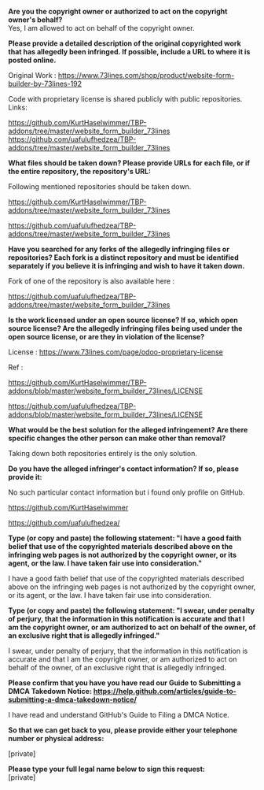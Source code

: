 **Are you the copyright owner or authorized to act on the copyright owner's behalf?**  
Yes, I am allowed to act on behalf of the copyright owner.

**Please provide a detailed description of the original copyrighted work that has allegedly been infringed. If possible, include a URL to where it is posted online.**  

Original Work : https://www.73lines.com/shop/product/website-form-builder-by-73lines-192  

Code with proprietary license is shared publicly with public repositories.
Links:

https://github.com/KurtHaselwimmer/TBP-addons/tree/master/website_form_builder_73lines  
https://github.com/uafulufhedzea/TBP-addons/tree/master/website_form_builder_73lines  

**What files should be taken down? Please provide URLs for each file, or if the entire repository, the repository's URL:**  

Following mentioned repositories should be taken down.  

https://github.com/KurtHaselwimmer/TBP-addons/tree/master/website_form_builder_73lines  

https://github.com/uafulufhedzea/TBP-addons/tree/master/website_form_builder_73lines  

**Have you searched for any forks of the allegedly infringing files or repositories? Each fork is a distinct repository and must be identified separately if you believe it is infringing and wish to have it taken down.**  

Fork of one of the repository is also available here :  

https://github.com/uafulufhedzea/TBP-addons/tree/master/website_form_builder_73lines  

**Is the work licensed under an open source license? If so, which open source license? Are the allegedly infringing files being used under the open source license, or are they in violation of the license?**  

License : https://www.73lines.com/page/odoo-proprietary-license  

Ref :

https://github.com/KurtHaselwimmer/TBP-addons/blob/master/website_form_builder_73lines/LICENSE  

https://github.com/uafulufhedzea/TBP-addons/blob/master/website_form_builder_73lines/LICENSE  

**What would be the best solution for the alleged infringement? Are there specific changes the other person can make other than removal?**  

Taking down both repositories entirely is the only solution.  

**Do you have the alleged infringer's contact information? If so, please provide it:**  

No such particular contact information but i found only profile on GitHub.  

https://github.com/KurtHaselwimmer  

https://github.com/uafulufhedzea/  

**Type (or copy and paste) the following statement: "I have a good faith belief that use of the copyrighted materials described above on the infringing web pages is not authorized by the copyright owner, or its agent, or the law. I have taken fair use into consideration."**  

I have a good faith belief that use of the copyrighted materials described above on the infringing web pages is not authorized by the copyright owner, or its agent, or the law. I have taken fair use into consideration.  

**Type (or copy and paste) the following statement: "I swear, under penalty of perjury, that the information in this notification is accurate and that I am the copyright owner, or am authorized to act on behalf of the owner, of an exclusive right that is allegedly infringed."**  

I swear, under penalty of perjury, that the information in this notification is accurate and that I am the copyright owner, or am authorized to act on behalf of the owner, of an exclusive right that is allegedly infringed.  

**Please confirm that you have you have read our Guide to Submitting a DMCA Takedown Notice: https://help.github.com/articles/guide-to-submitting-a-dmca-takedown-notice/**  

I have read and understand GitHub's Guide to Filing a DMCA Notice.  

**So that we can get back to you, please provide either your telephone number or physical address:**  

[private]  

**Please type your full legal name below to sign this request:**  
[private]
